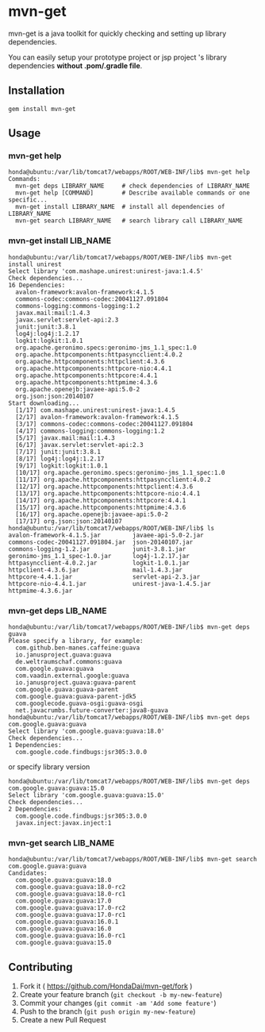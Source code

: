 # mvn-get

mvn-get is a java toolkit for quickly checking and setting up library dependencies.

You can easily setup your prototype project or jsp project 's library dependencies **without .pom/.gradle file**.

## Installation

`gem install mvn-get`

## Usage

### mvn-get help

```
honda@ubuntu:/var/lib/tomcat7/webapps/ROOT/WEB-INF/lib$ mvn-get help
Commands:
  mvn-get deps LIBRARY_NAME     # check dependencies of LIBRARY_NAME
  mvn-get help [COMMAND]        # Describe available commands or one specific...
  mvn-get install LIBRARY_NAME  # install all dependencies of LIBRARY_NAME
  mvn-get search LIBRARY_NAME   # search library call LIBRARY_NAME
```

### mvn-get install LIB_NAME 

```
honda@ubuntu:/var/lib/tomcat7/webapps/ROOT/WEB-INF/lib$ mvn-get install unirest
Select library 'com.mashape.unirest:unirest-java:1.4.5'
Check dependencies...
16 Dependencies:
  avalon-framework:avalon-framework:4.1.5
  commons-codec:commons-codec:20041127.091804
  commons-logging:commons-logging:1.2
  javax.mail:mail:1.4.3
  javax.servlet:servlet-api:2.3
  junit:junit:3.8.1
  log4j:log4j:1.2.17
  logkit:logkit:1.0.1
  org.apache.geronimo.specs:geronimo-jms_1.1_spec:1.0
  org.apache.httpcomponents:httpasyncclient:4.0.2
  org.apache.httpcomponents:httpclient:4.3.6
  org.apache.httpcomponents:httpcore-nio:4.4.1
  org.apache.httpcomponents:httpcore:4.4.1
  org.apache.httpcomponents:httpmime:4.3.6
  org.apache.openejb:javaee-api:5.0-2
  org.json:json:20140107
Start downloading...
  [1/17] com.mashape.unirest:unirest-java:1.4.5
  [2/17] avalon-framework:avalon-framework:4.1.5
  [3/17] commons-codec:commons-codec:20041127.091804
  [4/17] commons-logging:commons-logging:1.2
  [5/17] javax.mail:mail:1.4.3
  [6/17] javax.servlet:servlet-api:2.3
  [7/17] junit:junit:3.8.1
  [8/17] log4j:log4j:1.2.17
  [9/17] logkit:logkit:1.0.1
  [10/17] org.apache.geronimo.specs:geronimo-jms_1.1_spec:1.0
  [11/17] org.apache.httpcomponents:httpasyncclient:4.0.2
  [12/17] org.apache.httpcomponents:httpclient:4.3.6
  [13/17] org.apache.httpcomponents:httpcore-nio:4.4.1
  [14/17] org.apache.httpcomponents:httpcore:4.4.1
  [15/17] org.apache.httpcomponents:httpmime:4.3.6
  [16/17] org.apache.openejb:javaee-api:5.0-2
  [17/17] org.json:json:20140107
honda@ubuntu:/var/lib/tomcat7/webapps/ROOT/WEB-INF/lib$ ls
avalon-framework-4.1.5.jar         javaee-api-5.0-2.jar
commons-codec-20041127.091804.jar  json-20140107.jar
commons-logging-1.2.jar            junit-3.8.1.jar
geronimo-jms_1.1_spec-1.0.jar      log4j-1.2.17.jar
httpasyncclient-4.0.2.jar          logkit-1.0.1.jar
httpclient-4.3.6.jar               mail-1.4.3.jar
httpcore-4.4.1.jar                 servlet-api-2.3.jar
httpcore-nio-4.4.1.jar             unirest-java-1.4.5.jar
httpmime-4.3.6.jar
```

### mvn-get deps LIB_NAME 

```
honda@ubuntu:/var/lib/tomcat7/webapps/ROOT/WEB-INF/lib$ mvn-get deps guava
Please specify a library, for example:
  com.github.ben-manes.caffeine:guava
  io.janusproject.guava:guava
  de.weltraumschaf.commons:guava
  com.google.guava:guava
  com.vaadin.external.google:guava
  io.janusproject.guava:guava-parent
  com.google.guava:guava-parent
  com.google.guava:guava-parent-jdk5
  com.googlecode.guava-osgi:guava-osgi
  net.javacrumbs.future-converter:java8-guava
honda@ubuntu:/var/lib/tomcat7/webapps/ROOT/WEB-INF/lib$ mvn-get deps com.google.guava:guava
Select library 'com.google.guava:guava:18.0'
Check dependencies...
1 Dependencies:
  com.google.code.findbugs:jsr305:3.0.0
```

or specify library version

```
honda@ubuntu:/var/lib/tomcat7/webapps/ROOT/WEB-INF/lib$ mvn-get deps com.google.guava:guava:15.0
Select library 'com.google.guava:guava:15.0'
Check dependencies...
2 Dependencies:
  com.google.code.findbugs:jsr305:3.0.0
  javax.inject:javax.inject:1
```

### mvn-get search LIB_NAME

```
honda@ubuntu:/var/lib/tomcat7/webapps/ROOT/WEB-INF/lib$ mvn-get search com.google.guava:guava
Candidates:
  com.google.guava:guava:18.0
  com.google.guava:guava:18.0-rc2
  com.google.guava:guava:18.0-rc1
  com.google.guava:guava:17.0
  com.google.guava:guava:17.0-rc2
  com.google.guava:guava:17.0-rc1
  com.google.guava:guava:16.0.1
  com.google.guava:guava:16.0
  com.google.guava:guava:16.0-rc1
  com.google.guava:guava:15.0
```

## Contributing

1. Fork it ( https://github.com/HondaDai/mvn-get/fork )
2. Create your feature branch (`git checkout -b my-new-feature`)
3. Commit your changes (`git commit -am 'Add some feature'`)
4. Push to the branch (`git push origin my-new-feature`)
5. Create a new Pull Request
